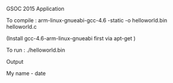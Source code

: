 GSOC 2015 Application

To compile :
arm-linux-gnueabi-gcc-4.6 -static -o helloworld.bin helloworld.c

(Install gcc-4.6-arm-linux-gnueabi first via apt-get )

To run :
./helloworld.bin

Output

My name - date
